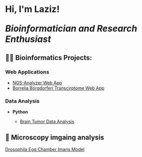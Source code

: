 <h1>Hi, I'm Laziz!<br/> 
  <p><i>Bioinformatician and Research Enthusiast</i></p>
</h1>

<h2>👨‍💻 Bioinformatics Projects:</h2>

<h3><b> Web Applications</b></h3>
  
  - [NGS-Analyzer Web App](https://github.com/LazizAsamov/NGS-Analyzer)
  - [Borrelia Borgdorferi Transcirptome Web App](https://github.com/LazizAsamov/Borrelia-Burgdorferi-Transcriptome-Web-App)
<h3><b> Data Analysis</b></h3>

- <b>Python</b>

    - [Brain Tumor Data Analysis](https://github.com/LazizAsamov/Brain-Tumor-Data-Analysis/tree/main)


<h2>🔬 Microscopy imgaing analysis</h2>

<a href = 'https://youtu.be/N7jQKAFLfzQ'>Drosophila Egg Chamber Imaris Model</a>
